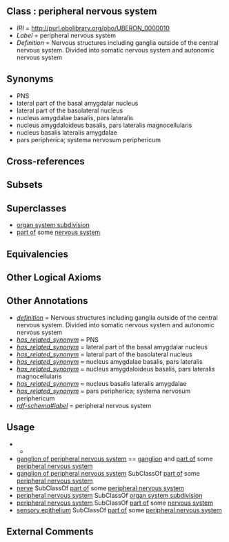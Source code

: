 
## Class : peripheral nervous system

 * *IRI* = http://purl.obolibrary.org/obo/UBERON_0000010
 * *Label* = peripheral nervous system
 * *Definition* = Nervous structures including ganglia outside of the central nervous system. Divided into somatic nervous system and autonomic nervous system

## Synonyms

 * PNS
 * lateral part of the basal amygdalar nucleus
 * lateral part of the basolateral nucleus
 * nucleus amygdalae basalis, pars lateralis
 * nucleus amygdaloideus basalis, pars lateralis magnocellularis
 * nucleus basalis lateralis amygdalae
 * pars peripherica; systema nervosum periphericum

## Cross-references


## Subsets


## Superclasses

 * [organ system subdivision](../../UBERON/16/UBERON_0011216.md)
 * [part of](../../BFO/50/BFO_0000050.md) some [nervous system](../../UBERON/16/UBERON_0001016.md)

## Equivalencies


## Other Logical Axioms


## Other Annotations

 * *[definition](../../IAO/15/IAO_0000115.md)* = Nervous structures including ganglia outside of the central nervous system. Divided into somatic nervous system and autonomic nervous system
 * *[has_related_synonym](../../ym/oboInOwl#hasRelatedSynonym.md)* = PNS
 * *[has_related_synonym](../../ym/oboInOwl#hasRelatedSynonym.md)* = lateral part of the basal amygdalar nucleus
 * *[has_related_synonym](../../ym/oboInOwl#hasRelatedSynonym.md)* = lateral part of the basolateral nucleus
 * *[has_related_synonym](../../ym/oboInOwl#hasRelatedSynonym.md)* = nucleus amygdalae basalis, pars lateralis
 * *[has_related_synonym](../../ym/oboInOwl#hasRelatedSynonym.md)* = nucleus amygdaloideus basalis, pars lateralis magnocellularis
 * *[has_related_synonym](../../ym/oboInOwl#hasRelatedSynonym.md)* = nucleus basalis lateralis amygdalae
 * *[has_related_synonym](../../ym/oboInOwl#hasRelatedSynonym.md)* = pars peripherica; systema nervosum periphericum
 * *[rdf-schema#label](../../el/rdf-schema#label.md)* = peripheral nervous system

## Usage

 * -
 * [ganglion of peripheral nervous system](../../UBERON/38/UBERON_0003338.md) == [ganglion](../../UBERON/45/UBERON_0000045.md) and [part of](../../BFO/50/BFO_0000050.md) some [peripheral nervous system](../../UBERON/10/UBERON_0000010.md)
 * [ganglion of peripheral nervous system](../../UBERON/38/UBERON_0003338.md) SubClassOf [part of](../../BFO/50/BFO_0000050.md) some [peripheral nervous system](../../UBERON/10/UBERON_0000010.md)
 * [nerve](../../UBERON/21/UBERON_0001021.md) SubClassOf [part of](../../BFO/50/BFO_0000050.md) some [peripheral nervous system](../../UBERON/10/UBERON_0000010.md)
 * [peripheral nervous system](../../UBERON/10/UBERON_0000010.md) SubClassOf [organ system subdivision](../../UBERON/16/UBERON_0011216.md)
 * [peripheral nervous system](../../UBERON/10/UBERON_0000010.md) SubClassOf [part of](../../BFO/50/BFO_0000050.md) some [nervous system](../../UBERON/16/UBERON_0001016.md)
 * [sensory epithelium](../../UBERON/34/UBERON_0006934.md) SubClassOf [part of](../../BFO/50/BFO_0000050.md) some [peripheral nervous system](../../UBERON/10/UBERON_0000010.md)

## External Comments

